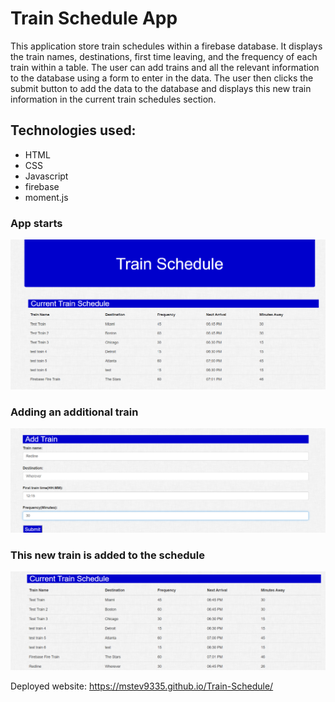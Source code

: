 # Train Schedule App
This application store train schedules within a firebase database.  It displays the train names, destinations, first time leaving,
and the frequency of each train within a table.  The user can add trains and all the relevant information to the database using 
a form to enter in the data.  The user then clicks the submit button to add the data to the database and displays this new train information in the current train schedules section.

## Technologies used:
* HTML
* CSS
* Javascript
* firebase
* moment.js

### App starts
![start](/assets/images/train1.png)

### Adding an additional train
![add](/assets/images/train2.png)

### This new train is added to the schedule
![start](/assets/images/train3.png)

Deployed website: https://mstev9335.github.io/Train-Schedule/